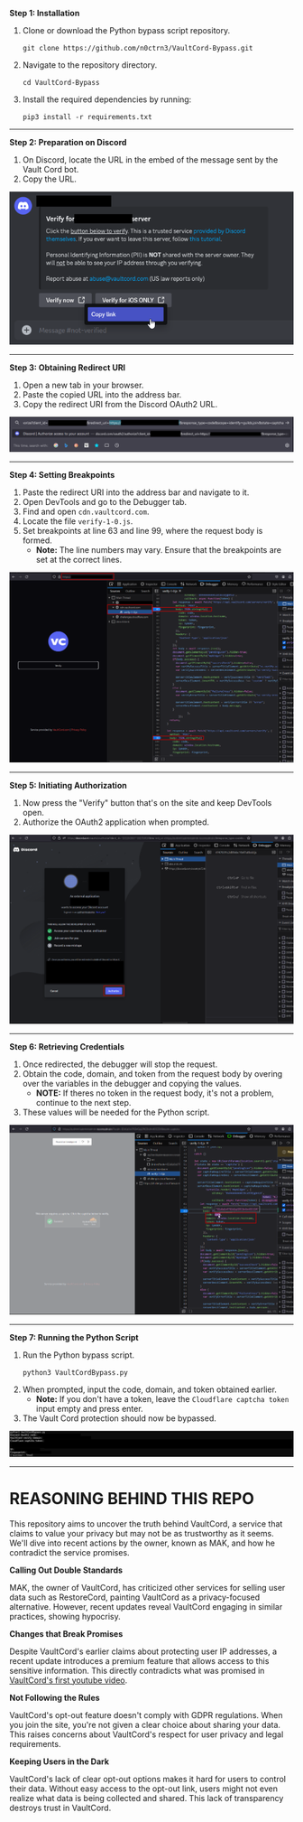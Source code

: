 **Step 1: Installation**

1. Clone or download the Python bypass script repository.
   ```
   git clone https://github.com/n0ctrn3/VaultCord-Bypass.git
   ```
2. Navigate to the repository directory.
   ```
   cd VaultCord-Bypass
   ```
3. Install the required dependencies by running:
   ```
   pip3 install -r requirements.txt
   ```

<hr>

**Step 2: Preparation on Discord**

1. On Discord, locate the URL in the embed of the message sent by the Vault Cord bot.
2. Copy the URL.

![Vault Cord URL](https://github.com/n0ctrn3/VaultCord-Bypass/blob/main/images/step2.png)

<hr>

**Step 3: Obtaining Redirect URI**

1. Open a new tab in your browser.
2. Paste the copied URL into the address bar.
3. Copy the redirect URI from the Discord OAuth2 URL.

![Redirect URI](https://github.com/n0ctrn3/VaultCord-Bypass/blob/main/images/step3.png)

<hr>

**Step 4: Setting Breakpoints**

1. Paste the redirect URI into the address bar and navigate to it.
2. Open DevTools and go to the Debugger tab.
3. Find and open `cdn.vaultcord.com`.
4. Locate the file `verify-1-0.js`.
5. Set breakpoints at line 63 and line 99, where the request body is formed.
   - **Note:** The line numbers may vary. Ensure that the breakpoints are set at the correct lines.

![Breakpoints](https://github.com/n0ctrn3/VaultCord-Bypass/blob/main/images/step4.png)

<hr>
   
**Step 5: Initiating Authorization**

1. Now press the "Verify" button that's on the site and keep DevTools open.
3. Authorize the OAuth2 application when prompted.

![Authorization](https://github.com/n0ctrn3/VaultCord-Bypass/blob/main/images/step5.png)

<hr>

**Step 6: Retrieving Credentials**

1. Once redirected, the debugger will stop the request.
2. Obtain the code, domain, and token from the request body by overing over the variables in the debugger and copying the values.
   - **NOTE:** If theres no token in the request body, it's not a problem, continue to the next step.
3. These values will be needed for the Python script.

![Credentials](https://github.com/n0ctrn3/VaultCord-Bypass/blob/main/images/step6.png)

<hr>

**Step 7: Running the Python Script**

1. Run the Python bypass script.
   ```
   python3 VaultCordBypass.py
   ```
2. When prompted, input the code, domain, and token obtained earlier.
   - **Note:** If you don't have a token, leave the `Cloudflare captcha token` input empty and press enter.
3. The Vault Cord protection should now be bypassed.

![Python Script](https://github.com/n0ctrn3/VaultCord-Bypass/blob/main/images/step7.png)

<hr>

# REASONING BEHIND THIS REPO
This repository aims to uncover the truth behind VaultCord, a service that claims to value your privacy but may not be as trustworthy as it seems. We'll dive into recent actions by the owner, known as MAK, and how he contradict the service promises.

**Calling Out Double Standards**

MAK, the owner of VaultCord, has criticized other services for selling user data such as RestoreCord, painting VaultCord as a privacy-focused alternative. However, recent updates reveal VaultCord engaging in similar practices, showing hypocrisy.

**Changes that Break Promises**

Despite VaultCord's earlier claims about protecting user IP addresses, a recent update introduces a premium feature that allows access to this sensitive information. This directly contradicts what was promised in [VaultCord's first youtube video](https://youtu.be/bJ_N6o6WRM4?t=406).

**Not Following the Rules**

VaultCord's opt-out feature doesn't comply with GDPR regulations. When you join the site, you're not given a clear choice about sharing your data. This raises concerns about VaultCord's respect for user privacy and legal requirements.

**Keeping Users in the Dark**

VaultCord's lack of clear opt-out options makes it hard for users to control their data. Without easy access to the opt-out link, users might not even realize what data is being collected and shared. This lack of transparency destroys trust in VaultCord.
